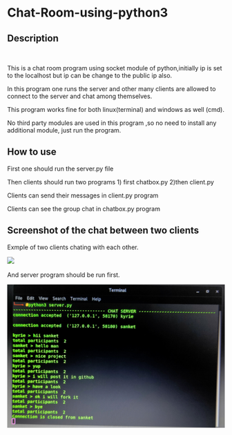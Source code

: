 # Chat-Room-using-python3
<h2>Description</h2><br>
<p>This is a chat room program using socket module of python,initially ip is set to the localhost but ip can be change to the public ip also.</p>
<p>In this program one runs the server and other many clients are allowed to connect to the server and chat among themselves.</p>
<p> This program works fine for both linux(terminal) and windows as well (cmd).</p>
<p> No third party modules are used in this program ,so no need to install any additional module, just run the program.</p>
<h2>How to use</h2>
<p>First one should run the server.py file</p>
<p>Then clients should run two programs 1) first chatbox.py 2)then client.py</p>
<p>Clients can send their messages in client.py program</p>
<p>Clients can see the group chat in chatbox.py program</p>
<h2>Screenshot of the chat between two clients</h2>
Exmple of two clients chating with each other.

![](client.jpg)

And server program should be run first. 


![](server.jpg)
